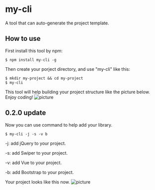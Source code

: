 # my-cli
A tool that can auto-generate the project template.
## How to use 
First install this tool by npm:
```
$ npm install my-cli -g
```
Then create your porject directory, and use "my-cli" like this:
```
$ mkdir my-project && cd my-project
$ my-cli
```
This tool will help building your project structure like the picture below. Enjoy coding!
![picture](http://ooqymz3vm.bkt.clouddn.com/cli.gif)

## 0.2.0 update
Now you can use command to help add your library.
```
$ my-cli -j -s -v b
```
-j: add jQuery to your project.

-s: add Swiper to your project.

-v: add Vue to your project.

-b: add Bootstrap to your project.

Your project looks like this now.
![picture](http://ooqymz3vm.bkt.clouddn.com/cli2.jpg)